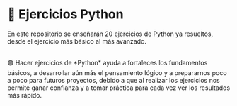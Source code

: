 # 🎯 Ejercicios Python
En este repositorio se enseñarán 20 ejercicios de Python ya resueltos, desde el ejercicio más básico al más avanzado.

<br/>
🟣 Hacer ejercicios de *Python* ayuda a fortaleces los fundamentos básicos, a desarrollar aún más el pensamiento lógico y a prepararnos poco a poco para futuros proyectos, debido a que al realizar los ejercicios nos permite ganar confianza y a tomar práctica para cada vez ver los resultados más rápido.
